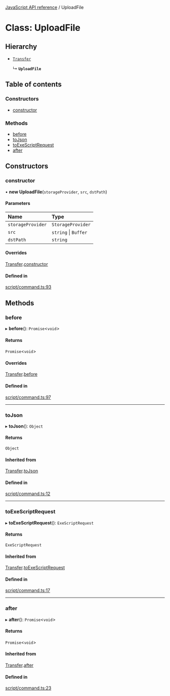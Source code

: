 [JavaScript API reference](../README) / UploadFile

# Class: UploadFile

## Hierarchy

- [`Transfer`](Transfer)

  ↳ **`UploadFile`**

## Table of contents

### Constructors

- [constructor](UploadFile#constructor)

### Methods

- [before](UploadFile#before)
- [toJson](UploadFile#tojson)
- [toExeScriptRequest](UploadFile#toexescriptrequest)
- [after](UploadFile#after)

## Constructors

### constructor

• **new UploadFile**(`storageProvider`, `src`, `dstPath`)

#### Parameters

| Name | Type |
| :------ | :------ |
| `storageProvider` | `StorageProvider` |
| `src` | `string` \| `Buffer` |
| `dstPath` | `string` |

#### Overrides

[Transfer](Transfer).[constructor](Transfer#constructor)

#### Defined in

[script/command.ts:93](https://github.com/golemfactory/yajsapi/blob/3969026/yajsapi/script/command.ts#L93)

## Methods

### before

▸ **before**(): `Promise`<`void`\>

#### Returns

`Promise`<`void`\>

#### Overrides

[Transfer](Transfer).[before](Transfer#before)

#### Defined in

[script/command.ts:97](https://github.com/golemfactory/yajsapi/blob/3969026/yajsapi/script/command.ts#L97)

___

### toJson

▸ **toJson**(): `Object`

#### Returns

`Object`

#### Inherited from

[Transfer](Transfer).[toJson](Transfer#tojson)

#### Defined in

[script/command.ts:12](https://github.com/golemfactory/yajsapi/blob/3969026/yajsapi/script/command.ts#L12)

___

### toExeScriptRequest

▸ **toExeScriptRequest**(): `ExeScriptRequest`

#### Returns

`ExeScriptRequest`

#### Inherited from

[Transfer](Transfer).[toExeScriptRequest](Transfer#toexescriptrequest)

#### Defined in

[script/command.ts:17](https://github.com/golemfactory/yajsapi/blob/3969026/yajsapi/script/command.ts#L17)

___

### after

▸ **after**(): `Promise`<`void`\>

#### Returns

`Promise`<`void`\>

#### Inherited from

[Transfer](Transfer).[after](Transfer#after)

#### Defined in

[script/command.ts:23](https://github.com/golemfactory/yajsapi/blob/3969026/yajsapi/script/command.ts#L23)
